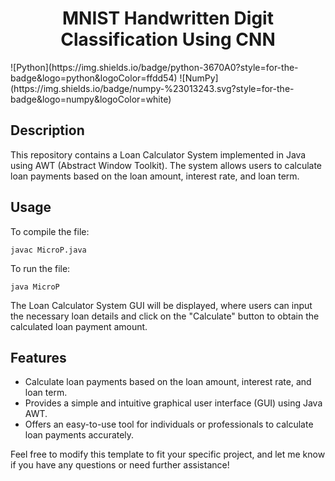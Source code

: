 <h1 align="center">MNIST Handwritten Digit Classification Using CNN</h1>
![Python](https://img.shields.io/badge/python-3670A0?style=for-the-badge&logo=python&logoColor=ffdd54) ![NumPy](https://img.shields.io/badge/numpy-%23013243.svg?style=for-the-badge&logo=numpy&logoColor=white)

## Description

This repository contains a Loan Calculator System implemented in Java using AWT (Abstract Window Toolkit). The system allows users to calculate loan payments based on the loan amount, interest rate, and loan term.

## Usage

To compile the file:
```
javac MicroP.java
```

To run the file:
```
java MicroP
```
The Loan Calculator System GUI will be displayed, where users can input the necessary loan details and click on the "Calculate" button to obtain the calculated loan payment amount.

## Features

- Calculate loan payments based on the loan amount, interest rate, and loan term.
- Provides a simple and intuitive graphical user interface (GUI) using Java AWT.
- Offers an easy-to-use tool for individuals or professionals to calculate loan payments accurately.

Feel free to modify this template to fit your specific project, and let me know if you have any questions or need further assistance!
